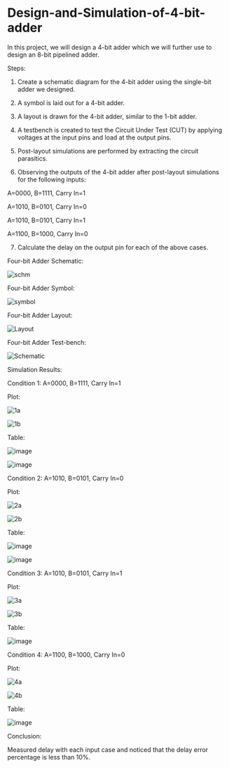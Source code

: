 # Design-and-Simulation-of-4-bit-adder
In this project, we will design a 4-bit adder which we will further use to design an 8-bit pipelined adder.

Steps:

1. Create a schematic diagram for the 4-bit adder using the single-bit adder we designed.

2. A symbol is laid out for a 4-bit adder.

3. A layout is drawn for the 4-bit adder, similar to the 1-bit adder.

4. A testbench is created to test the Circuit Under Test (CUT) by applying voltages at the input pins and load at the output pins.

5. Post-layout simulations are performed by extracting the circuit parasitics.

6. Observing the outputs of the 4-bit adder after post-layout simulations for the following inputs:

A=0000, B=1111, Carry In=1 

A=1010, B=0101, Carry In=0

A=1010, B=0101, Carry In=1 

A=1100, B=1000, Carry In=0

7. Calculate the delay on the output pin for each of the above cases. 

Four-bit Adder Schematic:

![schm](https://github.com/RoshiniUdayaKumar/Design-and-Simulation-of-4-bit-adder/assets/133715179/f26dcbff-0a87-41b7-a72e-174d443bda59)

Four-bit Adder Symbol:

![symbol](https://github.com/RoshiniUdayaKumar/Design-and-Simulation-of-4-bit-adder/assets/133715179/cebf7553-ef10-425d-a650-6ebdadd2c454)

Four-bit Adder Layout:

![Layout](https://github.com/RoshiniUdayaKumar/Design-and-Simulation-of-4-bit-adder/assets/133715179/da465651-81cb-4663-9c1b-4235bde872da)

Four-bit Adder Test-bench:

![Schematic](https://github.com/RoshiniUdayaKumar/Design-and-Simulation-of-4-bit-adder/assets/133715179/fcccf261-145c-40d3-87ac-e72bf17291d5)

Simulation Results:

Condition 1: A=0000, B=1111, Carry In=1

Plot:

![1a](https://github.com/RoshiniUdayaKumar/Design-and-Simulation-of-4-bit-adder/assets/133715179/1816f424-763e-4a08-a948-fd9eacb3002d)

![1b](https://github.com/RoshiniUdayaKumar/Design-and-Simulation-of-4-bit-adder/assets/133715179/63c1c674-d1f0-46b0-b326-741dc1eeab36)

Table:

![image](https://github.com/RoshiniUdayaKumar/Design-and-Simulation-of-4-bit-adder/assets/133715179/611d0fc5-e059-462b-9d55-d7b128c77bff)

![image](https://github.com/RoshiniUdayaKumar/Design-and-Simulation-of-4-bit-adder/assets/133715179/e128fec1-c55b-46b2-8d12-85328fbca1ca)

Condition 2: A=1010, B=0101, Carry In=0

Plot:

![2a](https://github.com/RoshiniUdayaKumar/Design-and-Simulation-of-4-bit-adder/assets/133715179/d7922349-8f1f-4a27-845e-c89e5327153f)

![2b](https://github.com/RoshiniUdayaKumar/Design-and-Simulation-of-4-bit-adder/assets/133715179/cd44c855-3422-4fcd-91e4-074bcd5d22c7)

Table:

![image](https://github.com/RoshiniUdayaKumar/Design-and-Simulation-of-4-bit-adder/assets/133715179/79cb41fa-4bf7-4f21-85fe-21ec52667496)

![image](https://github.com/RoshiniUdayaKumar/Design-and-Simulation-of-4-bit-adder/assets/133715179/6b970525-5a4e-4627-acf8-50c26b64c511)

Condition 3: A=1010, B=0101, Carry In=1

Plot:

![3a](https://github.com/RoshiniUdayaKumar/Design-and-Simulation-of-4-bit-adder/assets/133715179/e88d0b98-b0f9-4b41-977b-c96dc8f88d0a)

![3b](https://github.com/RoshiniUdayaKumar/Design-and-Simulation-of-4-bit-adder/assets/133715179/defb3d63-fbdb-4244-a978-62768aad53db)

Table:

![image](https://github.com/RoshiniUdayaKumar/Design-and-Simulation-of-4-bit-adder/assets/133715179/23eb9c36-5aea-46a7-9279-082a360b46a8)

Condition 4: A=1100, B=1000, Carry In=0

Plot:

![4a](https://github.com/RoshiniUdayaKumar/Design-and-Simulation-of-4-bit-adder/assets/133715179/89f89e4b-50dd-481d-a70d-ef6a130979d2)

![4b](https://github.com/RoshiniUdayaKumar/Design-and-Simulation-of-4-bit-adder/assets/133715179/5a4769dc-9ec9-4f57-8e8d-6c19b6b96e0a)

Table:

![image](https://github.com/RoshiniUdayaKumar/Design-and-Simulation-of-4-bit-adder/assets/133715179/b7949eb9-2f4d-451d-8559-056304752309)

Conclusion:

Measured delay with each input case and noticed that the delay error percentage is less than 10%.
